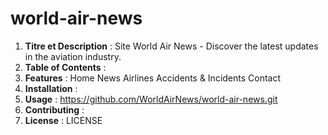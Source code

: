 # world-air-news

1. **Titre et Description** : Site World Air News - Discover the latest updates in the aviation industry. 
2. **Table of Contents** : 
3. **Features** : Home News Airlines Accidents & Incidents Contact
4. **Installation** : 
5. **Usage** : https://github.com/WorldAirNews/world-air-news.git
6. **Contributing** : 
7. **License** : LICENSE
